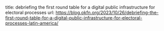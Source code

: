 title: debriefing the first round table for a digital public infrastructure for electoral processes
url: https://blog.okfn.org/2023/10/26/debriefing-the-first-round-table-for-a-digital-public-infrastructure-for-electoral-processes-latin-america/
